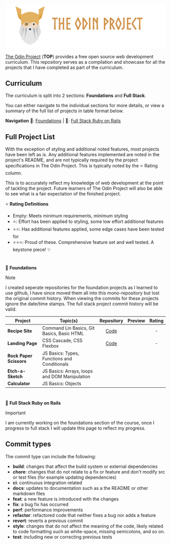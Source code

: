 <p align="center">
  <img src="/assets/top-header-h.png" alt="The Odin Project Logo" width="500" />
</p>

[The Odin Project](https://www.theodinproject.com/) (**TOP**) provides a free open source web development curriculum. This repository serves as a compilation and showcase for all the projects that I have completed as part of the curriculum.

## Curriculum
The curriculum is split into 2 sections: **Foundations** and **Full Stack**.

You can either navigate to the individual sections for more details, or view a summary of the full list of projects in table format below.

**Navigation** 🥈: [Foundations](https://github.com/JaseBird/my-odin-projects/edit/main/README.md) | 🥇: [Full Stack Ruby on Rails](https://github.com/JaseBird/my-odin-projects/edit/main/README.md)

## Full Project List
With the exception of styling and additional noted features, most projects have been left as is. Any additional features implemented are noted in the project's README, and are not typically required by the project specifications in The Odin Project. This is typically noted by the ⭐ Rating column.

This is to accurately reflect my knowledge of web development at the point of tackling the project. Future learners of The Odin Project will also be able to see what is a fair expectation of the finished project.

⭐ **Rating Definitions**
- Empty: Meets minimum requirements, minimum styling
- ⭐: Effort has been applied to styling, some low effort additional features
- ⭐⭐: Has additional features applied, some edge cases have been tested for
- ⭐⭐⭐: Proud of these. Comprehensive feature set and well tested. A keystone piece! ✨

#
🥈 **Foundations**

> [!NOTE]
> I created seperate repositories for the foundation projects as I learned to use github, I have since moved them all into this mono-repository but lost the original commit history. When viewing the commits for these projects ignore the date/time stamps. The full stack project commit history will be valid.

| Project | Topic(s) | Repository | Preview | Rating |
| --- | --- | :---: | :---: | :---: |
| **Recipe Site** | Command Lin Basics, Git Basics, Basic HTML | [Code](https://github.com/JaseBird/my-odin-projects/tree/main/foundations/01-recipe-site) | | - |
| **Landing Page** | CSS Cascade, CSS Flexbox | [Code](https://github.com/JaseBird/my-odin-projects/tree/main/foundations/02-landing-page) | | - |
| **Rock Paper Scissors** | JS Basics: Types, Functions and Conditionals | | | |
| **Etch-a-Sketch** | JS Basics: Arrays, loops and DOM Manipulation | | | |
| **Calculator** | JS Basics: Objects | | | |

#
🥇 **Full Stack Ruby on Rails**
> [!IMPORTANT]
> I am currently working on the foundations section of the course, once I progress to full stack I will update this page to reflect my progress.

## Commit types
The commit type can include the following:
- **build**: changes that affect the build system or external dependencies
- **chore**: changes that do not relate to a fix or feature and don't modify src or test files (for example updating dependencies)
- **ci**: continuous integration related
- **docs**: updates to documentation such as a the README or other markdown files
- **feat**: a new feature is introduced with the changes
- **fix**: a bug fix has occurred
- **perf**: performance improvements
- **refactor**: refactored code that neither fixes a bug nor adds a feature
- **revert**: reverts a previous commit
- **style**: changes that do not affect the meaning of the code, likely related to code formatting such as white-space, missing semicolons, and so on.
- **test**: including new or correcting previous tests
